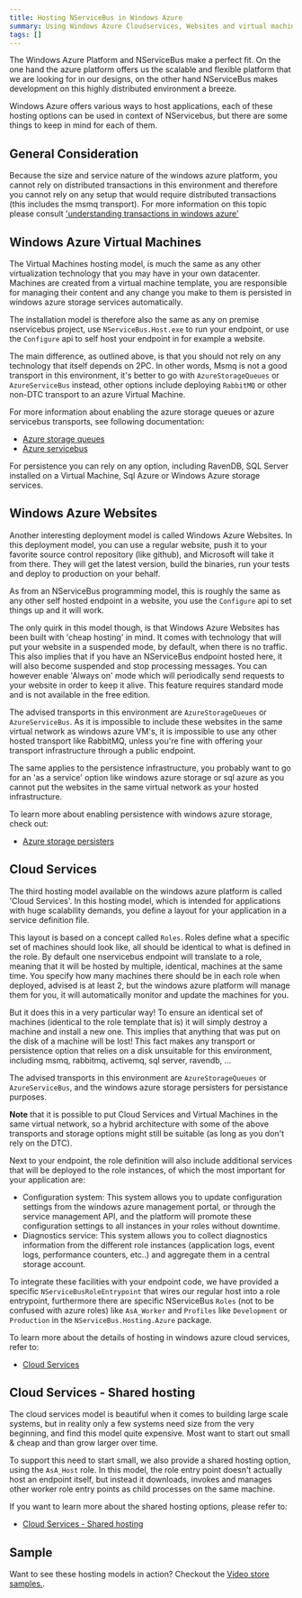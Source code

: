 ```yaml
---
title: Hosting NServiceBus in Windows Azure
summary: Using Windows Azure Cloudservices, Websites and virtual machines to host NServiceBus.
tags: []
---
```


The Windows Azure Platform and NServiceBus make a perfect fit. On the one hand the azure platform offers us the scalable and flexible platform that we are looking for in our designs, on the other hand NServiceBus makes development on this highly distributed environment a breeze.

Windows Azure offers various ways to host applications, each of these hosting options can be used in context of NServicebus, but there are some things to keep in mind for each of them.

General Consideration
-----------------

Because the size and service nature of the windows azure platform, you cannot rely on distributed transactions in this environment and therefore you cannot rely on any setup that would require distributed transactions (this includes the msmq transport). For more information on this topic please consult ['understanding transactions in windows azure'](/nservicebus/understanding-transactions-in-windows-azure)

Windows Azure Virtual Machines
-----------------

The Virtual Machines hosting model, is much the same as any other virtualization technology that you may have in your own datacenter. Machines are created from a virtual machine template, you are responsible for managing their content and any change you make to them is persisted in windows azure storage services automatically.

The installation model is therefore also the same as any on premise nservicebus project, use `NServiceBus.Host.exe` to run your endpoint, or use the `Configure` api to self host your endpoint in for example a website.

The main difference, as outlined above, is that you should not rely on any technology that itself depends on 2PC. In other words, Msmq is not a good transport in this environment, it's better to go with `AzureStorageQueues` or `AzureServiceBus` instead, other options include deploying `RabbitMQ` or other non-DTC transport to an azure Virtual Machine.

For more information about enabling the azure storage queues or azure servicebus transports, see following documentation:

* [Azure storage queues](/nservicebus/using-azure-storage-queues-as-transport-in-nservicebus)
* [Azure servicebus](/nservicebus/using-azure-servicebus-as-transport-in-nservicebus)

For persistence you can rely on any option, including RavenDB, SQL Server installed on a Virtual Machine, Sql Azure or Windows Azure storage services.


Windows Azure Websites
-----------------

Another interesting deployment model is called Windows Azure Websites. In this deployment model, you can use a regular website, push it to your favorite source control repository (like github), and Microsoft will take it from there. They will get the latest version, build the binaries, run your tests and deploy to production on your behalf.

As from an NServiceBus programming model, this is roughly the same as any other self hosted endpoint in a website, you use the `Configure` api to set things up and it will work.

The only quirk in this model though, is that Windows Azure Websites has been built with 'cheap hosting' in mind. It comes with technology that will put your website in a suspended mode, by default, when there is no traffic. This also implies that if you have an NServiceBus endpoint hosted here, it will also become suspended and stop processing messages. You can however enable 'Always on' mode which will periodically send requests to your website in order to keep it alive. This feature requires standard mode and is not available in the free edition. 

The advised transports in this environment are `AzureStorageQueues` or `AzureServiceBus`. As it is impossible to include these websites in the same virtual network as windows azure VM's, it is impossible to use any other hosted transport like RabbitMQ, unless you're fine with offering your transport infrastructure through a public endpoint.

The same applies to the persistence infrastructure, you probably want to go for an 'as a service' option like windows azure storage or sql azure as you cannot put the websites in the same virtual network as your hosted infrastructure.

To learn more about enabling persistence with windows azure storage, check out:

* [Azure storage persisters](/nservicebus/using-azure-storage-persistence-in-nservicebus)


Cloud Services 
-----------------

The third hosting model available on the windows azure platform is called 'Cloud Services'. In this hosting model, which is intended for applications with huge scalability demands, you define a layout for your application in a service definition file. 

This layout is based on a concept called `Roles`. Roles define what a specific set of machines should look like, all should be identical to what is defined in the role. By default one nservicebus endpoint will translate to a role, meaning that it will be hosted by multiple, identical, machines at the same time. You specify how many machines there should be in each role when deployed, advised is at least 2, but the windows azure platform will manage them for you, it will automatically monitor and update the machines for you.

But it does this in a very particular way! To ensure an identical set of machines (identical to the role template that is) it will simply destroy a machine and install a new one. This implies that anything that was put on the disk of a machine will be lost! This fact makes any transport or persistence option that relies on a disk unsuitable for this environment, including msmq, rabbitmq, activemq, sql server, ravendb, ...

The advised transports in this environment are `AzureStorageQueues` or `AzureServiceBus`, and the windows azure storage persisters for persistance purposes.

**Note** that it is possible to put Cloud Services and Virtual Machines in the same virtual network, so a hybrid architecture with some of the above transports and storage options might still be suitable (as long as you don't rely on the DTC).

Next to your endpoint, the role definition will also include additional services that will be deployed to the role instances, of which the most important for your application are:

* Configuration system: This system allows you to update configuration settings from the windows azure management portal, or through the service management API, and the platform will promote these configuration settings to all instances in your roles without downtime.
* Diagnostics service: This system allows you to collect diagnostics information from the different role instances (application logs, event logs, performance counters, etc..) and aggregate them in a central storage account.

To integrate these facilities with your endpoint code, we have provided a specific `NServiceBusRoleEntrypoint` that wires our regular host into a role entrypoint, furthermore there are specific NServiceBus `Roles` (not to be confused with azure roles) like `AsA_Worker` and `Profiles` like `Development` or `Production` in the `NServiceBus.Hosting.Azure` package.

To learn more about the details of hosting in windows azure cloud services, refer to:

* [Cloud Services](/nservicebus/hosting-nservicebus-in-windows-azure-cloud-services)


Cloud Services - Shared hosting
-----------------

The cloud services model is beautiful when it comes to building large scale systems, but in reality only a few systems need size from the very beginning, and find this model quite expensive. Most want to start out small & cheap and than grow larger over time. 

To support this need to start small, we also provide a shared hosting option, using the `AsA_Host` role. In this model, the role entry point doesn't actually host an endpoint itself, but instead it downloads, invokes and manages other worker role entry points as child processes on the same machine.

If you want to learn more about the shared hosting options, please refer to:

* [Cloud Services - Shared hosting](/nservicebus/shared-hosting-nservicebus-in-windows-azure-cloud-services)


Sample
------

Want to see these hosting models in action? Checkout the [Video store samples.](https://github.com/Particular/NServiceBus.Azure.Samples/tree/master/).






















